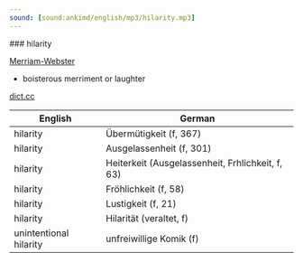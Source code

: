 ```yaml
---
sound: [sound:ankimd/english/mp3/hilarity.mp3]
---
```


\### hilarity

[Merriam-Webster](https://www.merriam-webster.com/dictionary/hilarity)

- boisterous merriment or laughter

[dict.cc](https://www.dict.cc/hilarity)

| English        | German       |
| -------------- | ------------ |
| hilarity | Übermütigkeit (f, 367) |
| hilarity | Ausgelassenheit (f, 301) |
| hilarity | Heiterkeit (Ausgelassenheit, Frhlichkeit, f, 63) |
| hilarity | Fröhlichkeit (f, 58) |
| hilarity | Lustigkeit (f, 21) |
| hilarity | Hilarität (veraltet, f) |
| unintentional hilarity | unfreiwillige Komik (f) |
